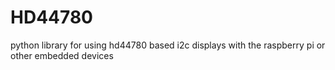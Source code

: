 # HD44780
python library for using hd44780 based i2c displays with the raspberry pi or other embedded devices
